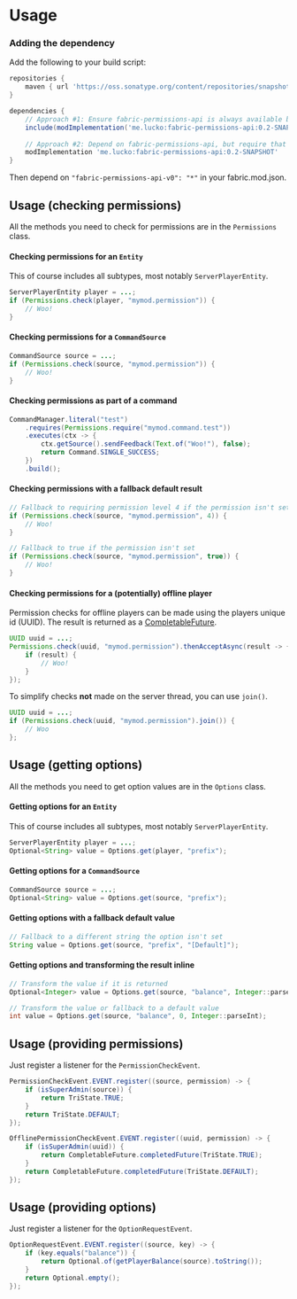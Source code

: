 # Usage

### Adding the dependency

Add the following to your build script:
```groovy
repositories {
    maven { url 'https://oss.sonatype.org/content/repositories/snapshots' }
}

dependencies {
    // Approach #1: Ensure fabric-permissions-api is always available by including it within your own jar (it's only ~8KB!)
    include(modImplementation('me.lucko:fabric-permissions-api:0.2-SNAPSHOT'))
    
    // Approach #2: Depend on fabric-permissions-api, but require that users install it themselves
    modImplementation 'me.lucko:fabric-permissions-api:0.2-SNAPSHOT'
}
```

Then depend on `"fabric-permissions-api-v0": "*"` in your fabric.mod.json.

## Usage (checking permissions)

All the methods you need to check for permissions are in the `Permissions` class.

#### Checking permissions for an `Entity`
This of course includes all subtypes, most notably `ServerPlayerEntity`.

```java
ServerPlayerEntity player = ...;
if (Permissions.check(player, "mymod.permission")) {
    // Woo!
}
```

#### Checking permissions for a `CommandSource`

```java
CommandSource source = ...;
if (Permissions.check(source, "mymod.permission")) {
    // Woo!
}
```

#### Checking permissions as part of a command

```java
CommandManager.literal("test")
    .requires(Permissions.require("mymod.command.test"))
    .executes(ctx -> {
        ctx.getSource().sendFeedback(Text.of("Woo!"), false);
        return Command.SINGLE_SUCCESS;
    })
    .build();
```

#### Checking permissions with a fallback default result

```java
// Fallback to requiring permission level 4 if the permission isn't set
if (Permissions.check(source, "mymod.permission", 4)) {
    // Woo!
}
```

```java
// Fallback to true if the permission isn't set
if (Permissions.check(source, "mymod.permission", true)) {
    // Woo!
}
```

#### Checking permissions for a (potentially) offline player
Permission checks for offline players can be made using the players unique id (UUID). The result is returned as a [CompletableFuture](https://docs.oracle.com/en/java/javase/17/docs/api/java.base/java/util/concurrent/CompletableFuture.html).
```java
UUID uuid = ...;
Permissions.check(uuid, "mymod.permission").thenAcceptAsync(result -> {
    if (result) {
        // Woo!
    }
});
```

To simplify checks **not** made on the server thread, you can use `join()`.
```java
UUID uuid = ...;
if (Permissions.check(uuid, "mymod.permission").join()) {
    // Woo    
};
```

## Usage (getting options)

All the methods you need to get option values are in the `Options` class.

#### Getting options for an `Entity`
This of course includes all subtypes, most notably `ServerPlayerEntity`.

```java
ServerPlayerEntity player = ...;
Optional<String> value = Options.get(player, "prefix");
```

#### Getting options for a `CommandSource`

```java
CommandSource source = ...;
Optional<String> value = Options.get(source, "prefix");
```

#### Getting options with a fallback default value

```java
// Fallback to a different string the option isn't set
String value = Options.get(source, "prefix", "[Default]");
```

#### Getting options and transforming the result inline

```java
// Transform the value if it is returned
Optional<Integer> value = Options.get(source, "balance", Integer::parseInt);

// Transform the value or fallback to a default value
int value = Options.get(source, "balance", 0, Integer::parseInt);
```

## Usage (providing permissions)

Just register a listener for the `PermissionCheckEvent`.

```java
PermissionCheckEvent.EVENT.register((source, permission) -> {
    if (isSuperAdmin(source)) {
        return TriState.TRUE;
    }
    return TriState.DEFAULT;
});
```

```java
OfflinePermissionCheckEvent.EVENT.register((uuid, permission) -> {
    if (isSuperAdmin(uuid)) {
        return CompletableFuture.completedFuture(TriState.TRUE);
    }
    return CompletableFuture.completedFuture(TriState.DEFAULT);
});
```

## Usage (providing options)

Just register a listener for the `OptionRequestEvent`.

```java
OptionRequestEvent.EVENT.register((source, key) -> {
    if (key.equals("balance")) {
        return Optional.of(getPlayerBalance(source).toString());
    }
    return Optional.empty();
});
```
